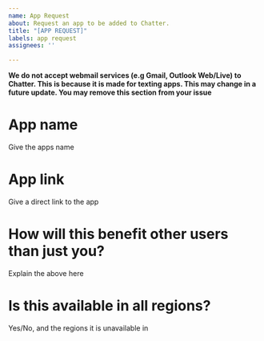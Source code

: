 ```yaml
---
name: App Request
about: Request an app to be added to Chatter.
title: "[APP REQUEST]"
labels: app request
assignees: ''

---
```


**We do not accept webmail services (e.g Gmail, Outlook Web/Live) to Chatter. This is because it is made for texting apps. This may change in a future update. You may remove this section from your issue**

# App name
Give the apps name

# App link
Give a direct link to the app

# How will this benefit other users than just you?
Explain the above here

# Is this available in all regions?
Yes/No, and the regions it is unavailable in
